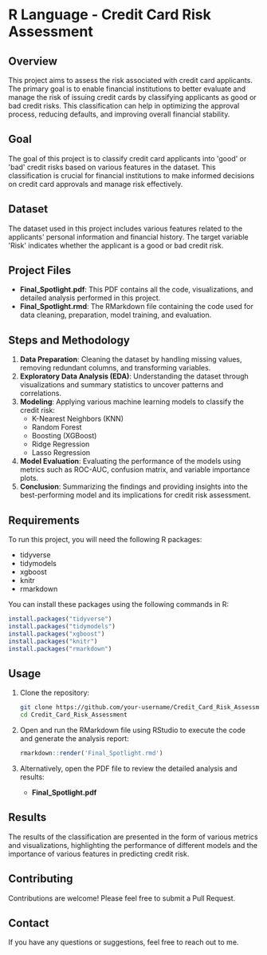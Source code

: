 
# R Language - Credit Card Risk Assessment

## Overview

This project aims to assess the risk associated with credit card applicants. The primary goal is to enable financial institutions to better evaluate and manage the risk of issuing credit cards by classifying applicants as good or bad credit risks. This classification can help in optimizing the approval process, reducing defaults, and improving overall financial stability.

## Goal

The goal of this project is to classify credit card applicants into 'good' or 'bad' credit risks based on various features in the dataset. This classification is crucial for financial institutions to make informed decisions on credit card approvals and manage risk effectively.

## Dataset

The dataset used in this project includes various features related to the applicants' personal information and financial history. The target variable 'Risk' indicates whether the applicant is a good or bad credit risk.

## Project Files

- **Final_Spotlight.pdf**: This PDF contains all the code, visualizations, and detailed analysis performed in this project.
- **Final_Spotlight.rmd**: The RMarkdown file containing the code used for data cleaning, preparation, model training, and evaluation.

## Steps and Methodology

1. **Data Preparation**: Cleaning the dataset by handling missing values, removing redundant columns, and transforming variables.
2. **Exploratory Data Analysis (EDA)**: Understanding the dataset through visualizations and summary statistics to uncover patterns and correlations.
3. **Modeling**: Applying various machine learning models to classify the credit risk:
   - K-Nearest Neighbors (KNN)
   - Random Forest
   - Boosting (XGBoost)
   - Ridge Regression
   - Lasso Regression
4. **Model Evaluation**: Evaluating the performance of the models using metrics such as ROC-AUC, confusion matrix, and variable importance plots.
5. **Conclusion**: Summarizing the findings and providing insights into the best-performing model and its implications for credit risk assessment.

## Requirements

To run this project, you will need the following R packages:

- tidyverse
- tidymodels
- xgboost
- knitr
- rmarkdown

You can install these packages using the following commands in R:

```R
install.packages("tidyverse")
install.packages("tidymodels")
install.packages("xgboost")
install.packages("knitr")
install.packages("rmarkdown")
```

## Usage

1. Clone the repository:
   ```sh
   git clone https://github.com/your-username/Credit_Card_Risk_Assessment.git
   cd Credit_Card_Risk_Assessment
   ```

2. Open and run the RMarkdown file using RStudio to execute the code and generate the analysis report:
   ```R
   rmarkdown::render('Final_Spotlight.rmd')
   ```

3. Alternatively, open the PDF file to review the detailed analysis and results:
   - **Final_Spotlight.pdf**

## Results

The results of the classification are presented in the form of various metrics and visualizations, highlighting the performance of different models and the importance of various features in predicting credit risk.

## Contributing

Contributions are welcome! Please feel free to submit a Pull Request.

## Contact

If you have any questions or suggestions, feel free to reach out to me.
